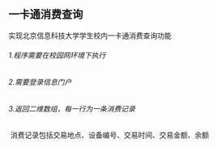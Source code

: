 ## 一卡通消费查询

实现北京信息科技大学学生校内一卡通消费查询功能

###### 1.程序需要在校园网环境下执行

###### 2.需要登录信息门户

###### 3.返回二维数组，每一行为一条消费记录

​	消费记录包括交易地点、设备编号、交易时间、交易金额、余额